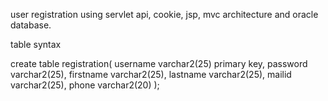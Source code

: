 user registration using servlet api, cookie, jsp, mvc architecture and oracle database.


table syntax

create table registration(
username varchar2(25) primary key,
password varchar2(25),
firstname varchar2(25),
lastname varchar2(25),
mailid varchar2(25),
phone varchar2(20)
);
